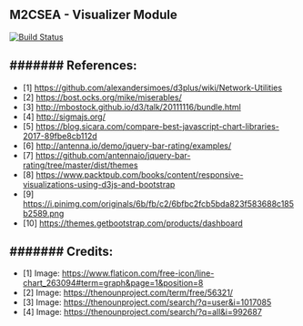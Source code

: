 M2CSEA - Visualizer Module
--------------
[![Build Status](https://travis-ci.org/eduardomioto/mc2pd-visualizer.svg?branch=master)](https://travis-ci.org/eduardomioto/mc2pd-visualizer)


####### References:
---------
- [1] https://github.com/alexandersimoes/d3plus/wiki/Network-Utilities
- [2] https://bost.ocks.org/mike/miserables/
- [3] http://mbostock.github.io/d3/talk/20111116/bundle.html
- [4] http://sigmajs.org/
- [5] https://blog.sicara.com/compare-best-javascript-chart-libraries-2017-89fbe8cb112d
- [6] http://antenna.io/demo/jquery-bar-rating/examples/
- [7] https://github.com/antennaio/jquery-bar-rating/tree/master/dist/themes
- [8] https://www.packtpub.com/books/content/responsive-visualizations-using-d3js-and-bootstrap
- [9] https://i.pinimg.com/originals/6b/fb/c2/6bfbc2fcb5bda823f583688c185b2589.png
- [10] https://themes.getbootstrap.com/products/dashboard

####### Credits:
---------
- [1] Image: https://www.flaticon.com/free-icon/line-chart_263094#term=graph&page=1&position=8
- [2] Image: https://thenounproject.com/term/free/56321/
- [3] Image: https://thenounproject.com/search/?q=user&i=1017085
- [4] Image: https://thenounproject.com/search/?q=all&i=992687
